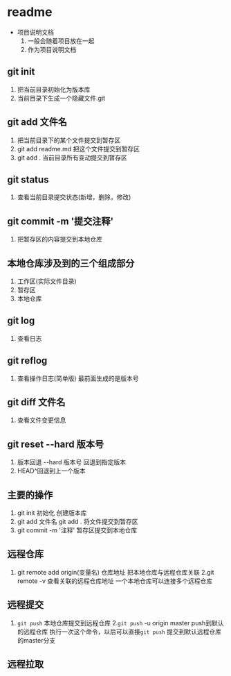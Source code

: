 # readme
+ 项目说明文档
  1. 一般会随着项目放在一起
  2. 作为项目说明文档
  
## git init 
1. 把当前目录初始化为版本库
2. 当前目录下生成一个隐藏文件.git
## git add 文件名
1. 把当前目录下的某个文件提交到暂存区
2. git add readme.md 把这个文件提交到暂存区
3. git add . 当前目录所有变动提交到暂存区
## git status 
1. 查看当前目录提交状态(新增，删除，修改)
## git commit -m '提交注释'
1. 把暂存区的内容提交到本地仓库
## 本地仓库涉及到的三个组成部分
1. 工作区(实际文件目录)
2. 暂存区
3. 本地仓库

## git log 
1. 查看日志
## git reflog
1. 查看操作日志(简单版) 最前面生成的是版本号

## git diff 文件名
1. 查看文件变更信息 

## git reset --hard 版本号
1. 版本回退  --hard 版本号 回退到指定版本
2. HEAD^回退到上一个版本

## 主要的操作
1. git init 初始化 创建版本库
2. git add 文件名  git add . 将文件提交到暂存区
3. git commit -m '注释'   暂存区提交到本地仓库

## 远程仓库
 1. git remote add origin(变量名) 仓库地址 把本地仓库与远程仓库关联
 2.git remote -v 查看关联的远程仓库地址  一个本地仓库可以连接多个远程仓库

## 远程提交
1. `git push` 本地仓库提交到远程仓库
2.`git push` -u origin master push到默认的远程仓库
执行一次这个命令，以后可以直接`git push` 提交到默认远程仓库的master分支

## 远程拉取
<!-- ## 引入js代码
```js
var  abc = 123;
function say(){
    console.log(abc);
}
```
---
## 引入css代码
```css
.box{
    width:100px;
} -->
